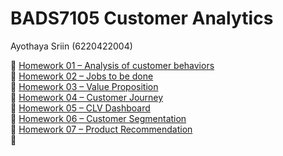 # BADS7105 Customer Analytics

Ayothaya Sriin (6220422004)

🔸 [Homework 01 – Analysis of customer behaviors](https://github.com/ayocucu/BADS7105/tree/main/Homework%2001%20%E2%80%93%20Analysis%20of%20customer%20behaviors)<br />
🔸 [Homework 02 – Jobs to be done](https://github.com/ayocucu/BADS7105/tree/main/Homework%2002%20%E2%80%93%20Jobs%20to%20be%20done)<br />
🔸 [Homework 03 – Value Proposition](https://github.com/ayocucu/BADS7105/tree/main/Homework%2003%20%E2%80%93%20Value%20Proposition)<br />
🔸 [Homework 04 – Customer Journey](https://github.com/ayocucu/BADS7105/tree/main/Homework%2004%20%E2%80%93%20Customer%20Journey)<br />
🔸 [Homework 05 – CLV Dashboard](https://github.com/ayocucu/BADS7105/tree/main/Homework%2005%20%E2%80%93%20CLV%20Dashboard)<br />
🔸 [Homework 06 – Customer Segmentation](https://github.com/ayocucu/BADS7105/tree/main/Homework%2006%20%E2%80%93%20Customer%20Segmentation)<br />
🔸 [Homework 07 – Product Recommendation](https://github.com/ayocucu/BADS7105/tree/main/Homework%2007%20%E2%80%93%20Product%20Recommendation)<br />
🔸
